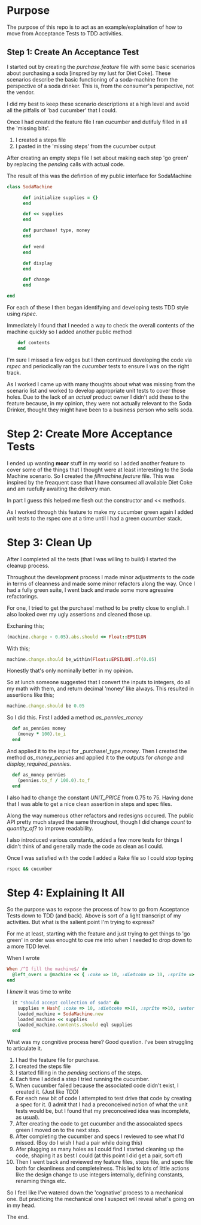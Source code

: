# Purpose

The purpose of this repo is to act as an example/explaination of how to move from Acceptance Tests to TDD activities.

## Step 1: Create An Acceptance Test

I started out by creating the _purchase.feature_ file with some basic scenarios about purchasing a soda \[inspred by my lust for Diet Coke\]. These scenarios describe the basic functioning of a soda-machine from the perspective of a soda drinker. This is, from the consumer's perspective, not the vendor.

I did my best to keep these scenario descriptions at a high level and avoid all the pitfalls of 'bad cucumber' that I could. 

Once I had created the feature file I ran cucumber and dutifuly filled in all the 'missing bits'.

1. I created a steps file
2. I pasted in the 'missing steps' from the cucumber output

After creating an empty steps file I set about making each step 'go green' by replacing the _pending_ calls with actual code.

The result of this was the defintion of my public interface for SodaMachine

```ruby
class SodaMachine

      def initialize supplies = {}
      end

      def << supplies
      end

      def purchase! type, money
      end

      def vend
      end

      def display
      end

      def change
      end

end
```

For each of these I then began identifying and developing tests TDD style using _rspec_.

Immediately I found that I needed a way to check the overall contents of the machine quickly so I added another public method

```ruby
	def contents
	end
```

I'm sure I missed a few edges but I then continued developing the code via _rspec_ and periodically ran the _cucumber_ tests to ensure I was on the right track. 

As I worked I came up with many thoughts about what was missing from the scenario list and worked to develop appropriate unit tests to cover those holes. Due to the lack of an _actual_ product owner I didn't add these to the feature because, in my opinion, they were not actually relevant to the Soda Drinker, thought they might have been to a business person who sells soda.

# Step 2: Create More Acceptance Tests

I ended up wanting __moar__ stuff in my world so I added another feature to cover some of the things that I thought were at least interesting to the Soda Machine scenario. So I created the _fillmachine.feature_ file. This was inspired by the freaquent case that I have consumed all available Diet Coke and am ruefully awaiting the delivery man. 

In part I guess this helped me flesh out the constructor and << methods.

As I worked through this feature to make my cucumber green again I added unit tests to the rspec one at a time until I had a green cucumber stack.

# Step 3: Clean Up

After I completed all the tests (that I was willing to build) I started the cleanup process. 

Throughout the development process I made minor adjustments to the code in terms of cleanness and made some minor refactors along the way. Once I had a fully green suite, I went back and made some more agressive refactorings. 

For one, I tried to get the purchase! method to be pretty close to english. I also looked over my ugly assertions and cleaned those up.

Exchaning this;
```ruby
(machine.change - 0.05).abs.should <= Float::EPSILON
```

With this;
```ruby
machine.change.should be_within(Float::EPSILON).of(0.05)
```

Honestly that's only nominally better in my opinion. 

So at lunch someone suggested that I convert the inputs to integers, do all my math with them, and return decimal 'money' like always. This resulted in assertions like this;

```ruby
machine.change.should be 0.05
```

So I did this. First I added a method _as_pennies_money_

```ruby
  def as_pennies money
    (money * 100).to_i
  end
```

And applied it to the input for _purchase!_type,_money_. Then I created the method _as_money_pennies_ and applied it to the outputs for _change_ and _display_required_pennies_.

```ruby
  def as_money pennies
    (pennies.to_f / 100.0).to_f
  end
```

I also had to change the constant _UNIT_PRICE_ from 0.75 to 75. Having done that I was able to get a nice clean assertion in steps and spec files. 

Along the way numerous other refactors and redesigns occured. The public API pretty much stayed the same throughout, though I did change _count_ to _quantity_of?_ to improve readability.

I also introduced various constants, added a few more tests for things I didn't think of and generally made the code as clean as I could.

Once I was satisfied with the code I added a Rake file so I could stop typing 

```bash
rspec && cucumber
```
# Step 4: Explaining It All

So the purpose was to expose the process of how to go from Acceptance Tests down to TDD (and back). Above is sort of a light transcript of my activities. But what is the salient point I'm trying to express?

For me at least, starting with the feature and just trying to get things to 'go green' in order was enought to cue me into when I needed to drop down to a more TDD level. 

When I wrote
```ruby
When /^I fill the machine$/ do
  @left_overs = @machine << { :coke => 10, :dietcoke => 10, :sprite => 10, :water => 10 }
end
```

I _knew_ it was time to write
```ruby
  it "should accept collection of soda" do
    supplies = Hash[ :coke => 10, :dietcoke =>10, :sprite =>10, :water => 10 ]
    loaded_machine = SodaMachine.new
    loaded_machine << supplies
    loaded_machine.contents.should eql supplies
  end
```

What was my congnitive process here? Good question. I've been struggling to articulate it. 

1. I had the feature file for purchase. 
1. I created the steps file
1. I started filling in the _pending_ sections of the steps.
1. Each time I added a step I tried running the cucumber.
1. When cucumber failed because the associated code didn't exist, I created it. (Just like TDD)
1. For each new bit of code I attempted to test drive that code by creating a spec for it. (I admit that I had a preconceived notion of what the unit tests would be, but I found that my preconceived idea was incomplete, as usual). 
1. After creating the code to get cucumber and the assocaiated specs green I moved on to the next step.
1. After completing the cucumber and specs I reviewed to see what I'd missed. (Boy do I wish I had a pair while doing this)
1. Afer plugging as many holes as I could find I started cleaning up the code, shaping it as best I could (at this point I did get a pair, sort of)
1. Then I went back and reviewed my feature files, steps file, and spec file both for cleanliness and completelness. This led to lots of little actions like the design change to use integers internally, defining constants, renaming things etc.

So I feel like I've watered down the 'cognative' process to a mechanical one. But practicing the mechanical one I suspect will reveal what's going on in my head.


The end.


